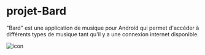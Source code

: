 # projet-Bard

"Bard" est une application de musique pour Android qui permet d'accéder à différents types de musique tant qu'il y a une connexion internet disponible.

![icon](https://user-images.githubusercontent.com/74891637/226857097-032f537a-3894-4f8f-b75c-c148f4eff792.png)

